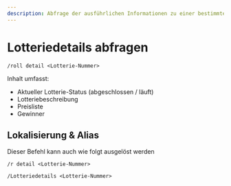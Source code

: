 ```yaml
---
description: Abfrage der ausführlichen Informationen zu einer bestimmten Lotterie
---
```


# Lotteriedetails abfragen

```
/roll detail <Lotterie-Nummer>
```

Inhalt umfasst:

- Aktueller Lotterie-Status (abgeschlossen / läuft)
- Lotteriebeschreibung
- Preisliste
- Gewinner

## Lokalisierung & Alias

Dieser Befehl kann auch wie folgt ausgelöst werden

```
/r detail <Lotterie-Nummer>

/Lotteriedetails <Lotterie-Nummer>
```
